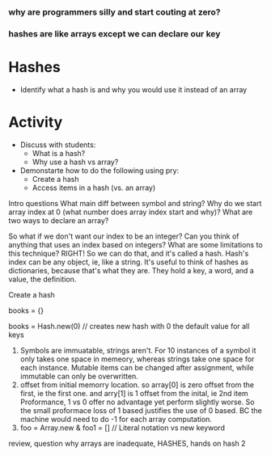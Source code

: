 ### why are programmers silly and start couting at zero?
### hashes are like arrays except we can declare our key


# Hashes
  * Identify what a hash is and why you would use it instead of an array

# Activity
* Discuss with students:
	* What is a hash?
	* Why use a hash vs array?
* Demonstarte how to do the following using pry:
	* Create a hash
	* Access items in a hash (vs. an array)   

Intro questions
   What main diff between symbol and string?
   Why do we start array index at 0 (what number does array index start and why)?
   What are two ways to declare an array? 

So what if we don't want our index to be an integer?  Can you think of anything that uses an index based on integers?  What are some limitations to this technique?  RIGHT! So we can do that, and it's called a hash.  Hash's index can be any object, ie, like a string.  It's useful to think of hashes as dictionaries, because that's what they are.  They hold a key, a word, and a value, the definition.





Create a hash 

books = {}

books = Hash.new(0)  // creates new hash with 0 the default value for all keys


1. Symbols are immuatable, strings aren't.  For 10 instances of a symbol it only takes one space in memeory, whereas strings take one space for each instance. Mutable items can be changed after assignment, while immutable can only be overwritten. 
2. offset from initial memorry location. so array[0] is zero offset from the first, ie the first one.  and arry[1] is 1 offset from the inital, ie 2nd item
		Proformance, 1 vs 0 offer no advantage yet perform slightly worse.  So the small proformace loss of 1 based justifies the use of 0 based. BC the machine would need to do -1 for each array computation.
3. foo = Array.new & foo1 = []  // Literal notation vs new keyword


review, question why arrays are inadequate, HASHES, hands on hash	2